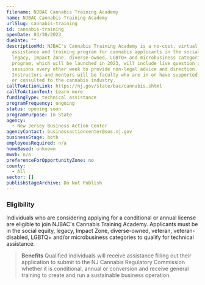 ```yaml
---
filename: NJBAC Cannabis Training Academy
name: NJBAC Cannabis Training Academy
urlSlug: cannabis-training
id: cannabis-training
openDate: 03/30/2023
dueDate: ""
descriptionMd: NJBAC's Cannabis Training Academy is a no-cost, virtual technical
  assistance and training program for cannabis applicants in the social equity,
  legacy, Impact Zone, diverse-owned, LGBTQ+ and microbusiness categories. The
  program, which will be launched in 2023, will include live question and answer
  sessions every other week to provide non-legal advice and direction.
  Instructors and mentors will be faculty who are in or have supported, taught
  or consulted to the cannabis industry.
callToActionLink: https://nj.gov/state/bac/cannabis.shtml
callToActionText: Learn more
fundingType: technical assistance
programFrequency: ongoing
status: opening soon
programPurpose: In State
agency:
  - New Jersey Business Action Center
agencyContact: businessactioncenter@sos.nj.gov
businessStage: both
employeesRequired: n/a
homeBased: unknown
mwvb: n/a
preferenceForOpportunityZone: no
county:
  - All
sector: []
publishStageArchive: Do Not Publish
---
```

### Eligibility
Individuals who are considering applying for a conditional or annual license are eligible to join NJBAC's Cannabis Training Academy. Applicants must be in the social equity, legacy, Impact Zone, diverse-owned, veteran, veteran-disabled, LGBTQ+ and/or microbusiness categories to qualify for technical assistance.

> **Benefits**
>Qualified individuals will receive assistance filling out their application to submit to the NJ Cannabis Regulatory Commission whether it is conditional, annual or conversion and receive general training to create and run a sustainable business operation.